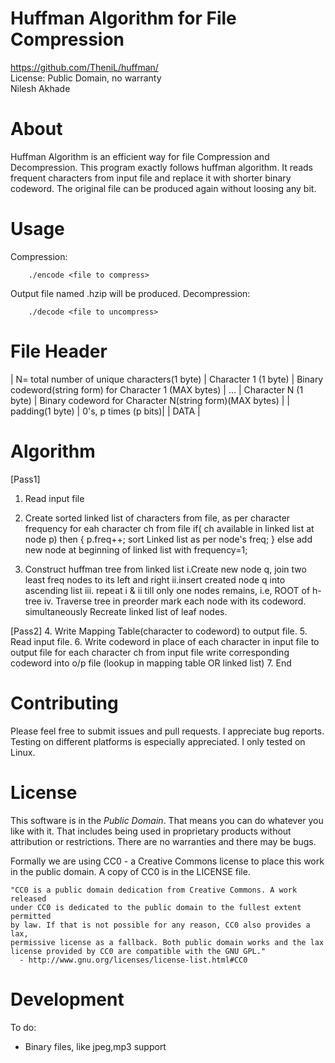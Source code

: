 **Huffman Algorithm for File Compression**
=========================

https://github.com/TheniL/huffman/  
License: Public Domain, no warranty  
Nilesh Akhade

About
=====

Huffman Algorithm is an efficient way for file Compression and Decompression.
This program exactly follows huffman algorithm. It reads frequent characters from input file and replace it with shorter binary codeword.
The original file can be produced again without loosing any bit.

Usage
=====
Compression:
```
	./encode <file to compress>
```
Output file named <inputfile>.hzip will be produced.
Decompression:
```
	./decode <file to uncompress>
```
 
File Header
============================
| N= total number of unique characters(1 byte)
| Character 1 (1 byte) | Binary codeword(string form) for Character 1 (MAX bytes) |
... 
| Character N (1 byte) | Binary codeword for Character N(string form)(MAX bytes) |
| padding(1 byte) | 0's, p times (p bits)|
| DATA |

Algorithm
============================
[Pass1]
1. Read input file
2. Create sorted linked list of characters from file, as per character frequency
   for eah character ch from file
	if( ch available in linked list at node p) then 
	{
		p.freq++;
		sort Linked list as per node's freq;
	}
	else
		add new node at beginning of linked list with frequency=1;

3. Construct huffman tree from linked list
   i.Create new node q, join two least freq nodes to its left and right
   ii.insert created node q into ascending list
   iii. repeat i & ii till only one nodes remains, i.e, ROOT of h-tree
   iv. Traverse tree in preorder mark each node with its codeword. simultaneously Recreate linked list of leaf nodes.

[Pass2]
4. Write Mapping Table(character to codeword) to output file.
5. Read input file.
6. Write codeword in place of each character in input file to output file
   for each character ch from input file
	write corresponding codeword into o/p file (lookup in mapping table OR linked list)
7. End

Contributing
============

Please feel free to submit issues and pull requests. I appreciate bug reports.
Testing on different platforms is especially appreciated. I only tested on Linux.

License
=======

This software is in the *Public Domain*. That means you can do whatever you like
with it. That includes being used in proprietary products without attribution or
restrictions. There are no warranties and there may be bugs. 

Formally we are using CC0 - a Creative Commons license to place this work in the
public domain. A copy of CC0 is in the LICENSE file. 

    "CC0 is a public domain dedication from Creative Commons. A work released
    under CC0 is dedicated to the public domain to the fullest extent permitted
    by law. If that is not possible for any reason, CC0 also provides a lax,
    permissive license as a fallback. Both public domain works and the lax
    license provided by CC0 are compatible with the GNU GPL."
      - http://www.gnu.org/licenses/license-list.html#CC0

Development
===========

To do:
* Binary files, like jpeg,mp3 support
